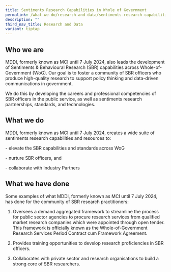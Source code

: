 ```yaml
---
title: Sentiments Research Capabilities in Whole of Government
permalink: /what-we-do/research-and-data/sentiments-research-capabilities-in-whole-of-government/
description: ""
third_nav_title: Research and Data
variant: tiptap
---
```

<h2>Who we are</h2>
<p>MDDI, formerly known as MCI until 7 July 2024, also leads the development
of Sentiments &amp; Behavioural Research (SBR) capabilities across Whole-of-Government
(WoG). Our goal is to foster a community of SBR officers who produce high-quality
research to support policy thinking and data-driven communications in government.</p>
<p>We do this by developing the careers and professional competencies of
SBR officers in the public service, as well as sentiments research partnerships,
standards, and technologies.</p>
<h2>What we do</h2>
<p>MDDI, formerly known as MCI until 7 July 2024, creates a wide suite of
sentiments research capabilities and resources to:</p>
<p>- elevate the SBR capabilities and standards across WoG</p>
<p>- nurture SBR officers, and</p>
<p>- collaborate with Industry Partners</p>
<h2>What we have done</h2>
<p>Some examples of what MDDI, formerly known as MCI until 7 July 2024, has
done for the community of SBR research practitioners:</p>
<ol data-tight="true" class="tight">
<li>
<p>Oversees a demand aggregated framework to streamline the process for public
sector agencies to procure research services from qualified market research
companies which were appointed through open tender. This framework is officially
known as the Whole-of-Government Research Services Period Contract cum
Framework Agreement.</p>
</li>
<li>
<p>Provides training opportunities to develop research proficiencies in SBR
officers.</p>
</li>
<li>
<p>Collaborates with private sector and research organisations to build a
strong core of SBR researchers.</p>
</li>
</ol>
<p></p>